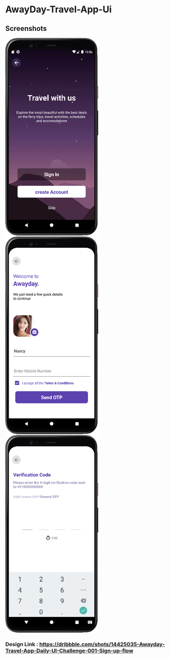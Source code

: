 # AwayDay-Travel-App-Ui

## Screenshots

![](./home.png) ![](./login.png) ![](./Otp.png)


### Design Link :  https://dribbble.com/shots/14425035-Awayday-Travel-App-Daily-UI-Challenge-001-Sign-up-flow
